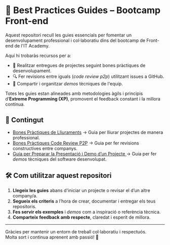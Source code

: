 # 📘 Best Practices Guides – Bootcamp Front-end

Aquest repositori recull les guies essencials per fomentar un desenvolupament professional i col·laboratiu dins del bootcamp de Front-end de l'IT Academy.

Aquí hi trobaràs recursos per a:

- 💼 Realitzar entregues de projectes seguint bones pràctiques de desenvolupament.
- 🔍 Fer revisions entre iguals (*code review p2p*) utilitzant issues a GitHub.
- 🎥 Compartir i organitzar *demos* tècniques de l'equip.

Totes les guies estan alineades amb metodologies àgils i principis d’**Extreme Programming (XP)**, promovent el feedback constant i la millora contínua.

## 📂 Contingut

- [Bones Pràctiques de Lliuraments](https://github.com/IT-Academy-BCN/ita-sprint0/blob/main/instruccions_alumnes/bones_practiques.md) → Guia per lliurar projectes de manera professional.
- [Bones Pràctiques Code Review P2P](https://github.com/IT-Academy-BCN/ita-sprint0/blob/main/instruccions_alumnes/code_review_p2p.md) → Guia per fer revisions constructives entre companys.
- [Guía per Preparar la Presentació i Demo d’un Projecte ](https://github.com/IT-Academy-BCN/ita-sprint0/blob/main/instruccions_alumnes/guia_DEMO_front.md)→  Guia per fer *demos* tècniques del software desenvolupat.

## 🛠️ Com utilitzar aquest repositori

1. **Llegeix les guies** abans d'iniciar un projecte o revisar el d’un altre company/a.
2. **Segueix els criteris** a l’hora de crear, documentar i entregar els teus repositoris.
3. **Fes servir els exemples** i *demos* com a inspiració o referència tècnica.
4. **Comparteix feedback amb respecte**, claredat i esperit de millora.

---

Gràcies per mantenir un entorn de treball col·laboratiu i respectuós.  
Molta sort i continua aprenent amb passió! 🚀

